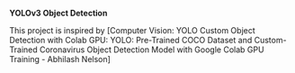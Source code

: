 **YOLOv3 Object Detection**

This project is inspired by [Computer Vision: YOLO Custom Object Detection with Colab GPU: YOLO: Pre-Trained COCO Dataset and Custom-Trained Coronavirus Object Detection Model with Google Colab GPU Training - Abhilash Nelson]
